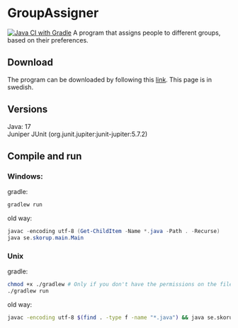 # GroupAssigner
[![Java CI with Gradle](https://github.com/wudse20/GroupAssigner/actions/workflows/gradle.yml/badge.svg)](https://github.com/wudse20/GroupAssigner/actions/workflows/gradle.yml)
A program that assigns people to different groups, based on their preferences.

## Download
The program can be downloaded by following this [link](https://www.skorup.se/download). This page is in swedish.

## Versions
Java: 17 <br>
Juniper JUnit (org.junit.jupiter:junit-jupiter:5.7.2)

## Compile and run

### Windows: <br>
gradle:
```powershell
gradlew run
```
old way:
```powershell
javac -encoding utf-8 (Get-ChildItem -Name *.java -Path . -Recurse)
java se.skorup.main.Main
```

### Unix
gradle:
```bash
chmod +x ./gradlew # Only if you don't have the permissions on the file to run it.
./gradlew run
```
old way:
```bash
javac -encoding utf-8 $(find . -type f -name "*.java") && java se.skorup.main.Main
```
